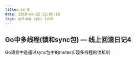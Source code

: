 ```yaml
---
title: tx-4
date: 2018-06-22 22:05:18
tags: golang sync lock
---
```


## Go中多线程(锁和sync包) — 线上回滚日记4



Go语言中是通过sync包中的mutex实现多线程的锁机制